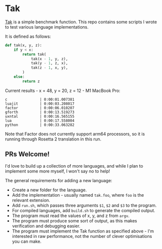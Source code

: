 # Tak

[Tak](https://en.wikipedia.org/wiki/Tak_(function)) is a simple benchmark function. This repo contains some scripts I wrote to test various language implementations.

It is defined as follows:
```py
def tak(x, y, z):
    if y < x:
        return tak(
            tak(x - 1, y, z),
            tak(y - 1, z, x),
            tak(z - 1, x, y),
        )
    else:
        return z
```

Current results - x = 48, y = 20, z = 12 - M1 MacBook Pro:
```
c               | 0:00:01.007381
luajit          | 0:00:03.208017
factor          | 0:00:06.010207
gforth          | 0:00:13.519273
uxntal          | 0:00:16.565155
lua             | 0:00:17.558004
python          | 0:00:33.063282
```

Note that Factor does not currently support arm64 processors, so it is running through Rosetta 2 translation in this run.

## PRs Welcome!

I'd love to build up a collection of more languages, and while I plan to implement some more myself, I won't say no to help!

The general requirements for adding a new language:
- Create a new folder for the language.
- Add the implementation - usually named `tak.foo`, where `foo` is the relevant extension.
- Add `run.sh`, which passes three arguments `$1`, `$2` and `$3` to the program.
- For compiled languages, add `build.sh` to generate the compiled output.
- The program must read the values of x, y, and z from `argv`.
- The program must produce some sort of output, as this makes verification and debugging easier.
- The program must implement the Tak function as specified above - I'm interested in raw performance, not the number of clever optimisations you can make.
